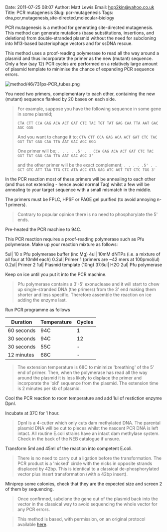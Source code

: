 Date: 2011-07-25 08:07
Author: Matt Lewis
Email: hop2kin@yahoo.co.uk
Title: PCR mutagenesis
Slug: pcr-mutagenesis
Tags: dna,pcr,mutagenesis,site-directed,molecular-biology

PCR mutagenesis is a method for generating site-directed mutagenesis. This method can generate mutations (base substitutions, insertions, and deletions) from double-stranded plasmid without the need for subcloning into M13-based bacteriophage vectors and for ssDNA rescue. 

This method uses a proof-reading polymerase to read all the way around a plasmid and thus incorporate the primer as the new (mutant) sequence. Only a few (say 12) PCR cycles are performed on a relatively large amount of plasmid template to minimise the chance of expanding PCR sequence errors. 


![method/46/731px-PCR_tubes.png](/images/method/46/731px-PCR_tubes.png)








You need two primers, complementary to each other, containing the new (mutant) sequence flanked by 20 bases on each side.


>For example, suppose you have the following sequence in some gene in some plasmid;
>
>`CTA CTT CCA GAG ACA ACT GAT CTC TAC TGT TAT GAG CAA TTA AAT GAC AGC GGG`
>
>And you want to change it to;
>`CTA CTT CCA GAG ACA ACT GAT CTC TAC GGT TAT GAG CAA TTA AAT GAC AGC GGG`
>
>One primer will be;
>`. . . . .5' . . CCA GAG ACA ACT GAT CTC TAC GGT TAT GAG CAA TTA AAT GAC AGC 3'`
>
>and the other primer will be the exact complement;
>`. . . . .5' . . GCT GTC ATT TAA TTG CTC ATA ACC GTA GAG ATC AGT TGT CTC TGG 3'`


In the PCR reaction most of these primers will be annealing to each other (and thus not extending - hence avoid normal Taq) whilst a few will be annealing to your target sequence with a small mismatch in the middle.

The primers must be FPLC, HPSF or PAGE gel purified (to avoid annoying n-1 primers).


>Contrary to popular opinion there is no need to phosphorylate the 5' ends.


Pre-heated the PCR machine to 94C.



This PCR reaction requires a proof-reading polymerase such as Pfu polymerase.  Make up your reaction mixture as follows:

5ul| 10 x Pfu polymerase buffer (inc Mg)
4ul| 10mM dNTPs (i.e. a mixture of all four at 10mM each)
0.2ul| Primer 1 (primers are ~42 mers at 100pmol/ul)
0.2ul| Primer 2
1ul| Plasmid template (10ng)
37.6ul| H2O
2ul| Pfu polymerase 

Keep on ice until you put it into the PCR machine.



>Pfu polymerase contains a 3'-5' exonuclease and it will start to chew up single-stranded DNA (the primers) from the 3' end making them shorter and less specific. Therefore assemble the reaction on ice adding the enzyme last. 
>


Run PCR programme as follows

Duration|Temperature|Cycles
-|-|-
60 seconds|94C|1
30 seconds|94C|12
30 seconds|55C|-
12 minutes|68C|-



> The extension temperature is 68C to minimize 'breathing' of the 5' end of primer. Then, when the polymerase has read all the way around the plasmid it is less likely to displace the primer and incorporate the 'old' sequence from the plasmid. The extension time is 2 minutes per kb of plasmid.


Cool the PCR reaction to room temperature and add 1ul of restiction enzyme DpnI. 



Incubate at 37C for 1 hour. 


>DpnI is a 4-cutter which only cuts dam methylated DNA. The parental plasmid DNA will be cut to pieces whilst the nascent PCR DNA is left intact. All routine E.coli strains have an intact dam methylase system. Check in the back of the NEB catalogue if unsure. 


Transform 5ml and 45ml of the reaction into competent E.coli.


>There is no need to carry out a ligation before the transformation. The PCR product is a 'nicked' circle with the nicks in opposite strands displaced by 42bp. This is identical to a classical de-phosphorylated vector plus insert transformation (with a 42bp insert). 


Miniprep some colonies, check that they are the expected size and screen 2 of them by sequencing. 


>Once confirmed, subclone the gene out of the plasmid back into the vector in the classical way to avoid sequencing the whole vector for any PCR errors.






>This method is based, with permission, on an original protocol available [here](http://methodbook.net/pcr/pcrmut.html).

